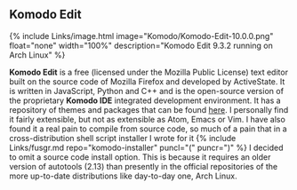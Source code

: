 
## Komodo Edit
{% include Links/image.html image="Komodo/Komodo-Edit-10.0.0.png" float="none" width="100%" description="Komodo Edit 9.3.2 running on Arch Linux" %}

**Komodo Edit** is a free (licensed under the Mozilla Public License) text editor built on the source code of Mozilla Firefox and developed by ActiveState. It is written in JavaScript, Python and C++ and is the open-source version of the proprietary **Komodo IDE** integrated development environment. It has a repository of themes and packages that can be found [here](http://komodoide.com/packages). I personally find it fairly extensible, but not as extensible as Atom, Emacs or Vim. I have also found it a real pain to compile from source code, so much of a pain that in a cross-distribution shell script installer I wrote for it {% include Links/fusgr.md repo="komodo-installer" puncl="(" puncr=")" %} I decided to omit a source code install option. This is because it requires an older version of autotools (2.13) than presently in the official repositories of the more up-to-date distributions like day-to-day one, Arch Linux.
